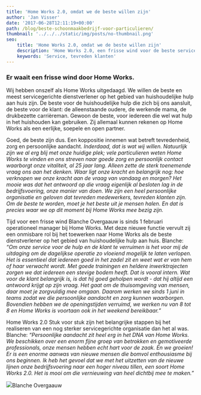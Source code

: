 ```yaml
---
title: 'Home Works 2.0, omdat we de beste willen zijn'
author: 'Jan Visser'
date: '2017-06-28T12:11:19+00:00'
path: /blog/beste-schoonmaakbedrijf-voor-particulieren/
thumbnail: '../../../static/img/posts/no-thumbnail.png'
seo:
    title: 'Home Works 2.0, omdat we de beste willen zijn'
    description: 'Home Works 2.0, een frisse wind voor de beste service'
    keywords: 'Service, tevreden klanten'
---
```

### Er waait een frisse wind door Home Works.

Wij hebben onszelf als Home Works uitgedaagd. We willen de beste en meest servicegerichte dienstverlener op het gebied van huishoudelijke hulp aan huis zijn. De beste voor de huishoudelijke hulp die zich bij ons aansluit, de beste voor de klant: de alleenstaande oudere, de werkende mama, de drukbezette carrièreman. Gewoon de beste, voor iedereen die wel wat hulp in het huishouden kan gebruiken. Zij allemaal kunnen rekenen op Home Works als een eerlijke, soepele en open partner.

Goed, de beste zijn dus. Een koppositie innemen wat betreft tevredenheid, zorg en persoonlijke aandacht. *Inderdaad, dat is wat wij willen. Natuurlĳk zĳn we al erg blĳ met onze huidige plek; vele particulieren weten Home Works te vinden en ons streven naar goede zorg en persoonlĳk contact waarborgt onze vitaliteit, al 25 jaar lang. Alleen zette de sterk toenemende vraag ons aan het denken. Waar ligt onze kracht en belangrĳk nog: hoe verknopen we onze kracht aan de vraag van vandaag en morgen? Het mooie was dat het antwoord op die vraag eigenlĳk al besloten lag in de bedrĳfsvoering, onze manier van doen. We zĳn een heel persoonlĳke organisatie en geloven dat tevreden medewerkers, tevreden klanten zĳn. Om de beste te worden, moet je het beste uit je mensen halen. En dat is precies waar we op dit moment bĳ Home Works mee bezig zĳn.*

 Tijd voor een frisse wind Blanche Overgaauw is sinds 1 februari operationeel manager bĳ Home Works. Met deze nieuwe functie vervult zĳ een onmisbare rol bĳ het toewerken naar Home Works als de beste dienstverlener op het gebied van huishoudelĳke hulp aan huis. Blanche: *“Om onze service voor de hulp en de klant te verruimen is het voor mij de uitdaging om de dagelijkse operatie zo vloeiend mogelijk te laten verlopen. Het is essentieel dat iedereen goed in het zadel zit en weet wat er van hem of haar verwacht wordt. Met goede trainingen en heldere inwerktrajecten zorgen we dat iedereen een stevige bodem heeft. Dat is vooral intern. Wat voor de klant belangrijk is, is dat hij goed geholpen wordt - dat hij altijd een antwoord krijgt op zijn vraag. Het gaat om de thuisomgeving van mensen, daar moet je zorgvuldig mee omgaan. Daarom werken we sinds 1 juni in teams zodat we die persoonlijke aandacht en zorg kunnen waarborgen. Bovendien hebben we de openingstijden verruimd, we werken nu van 8 tot 8 en Home Works is voortaan ook in het weekend bereikbaar.”*

 Home Works 2.0 Stuk voor stuk zĳn het belangrĳke stappen bĳ het realiseren van een nog sterker servicegerichte organisatie dan het al was. Blanche: *“Persoonlijke aandacht zit heel erg in het DNA van Home Works. We beschikken over een enorm fijne groep van betrokken en gemotiveerde professionals, onze mensen hebben echt hart voor de zaak. En we groeien! Er is een enorme aanwas van nieuwe mensen die bomvol enthousiasme bij ons beginnen. Ik heb het gevoel dat we met het uitzetten van de nieuwe lijnen onze bedrijfsvoering naar een hoger niveau tillen, een soort Home Works 2.0. Het is mooi om die vernieuwing van heel dichtbij mee te maken.”*

 ![](/img/posts/post-beste-schoonmaakbedrijf-voor-particulieren/fotoblkl.jpg)Blanche Overgaauw
